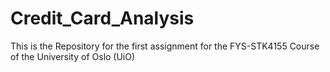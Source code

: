 # Credit_Card_Analysis
This is the Repository for the first assignment for the FYS-STK4155 Course of the University of Oslo (UiO)
